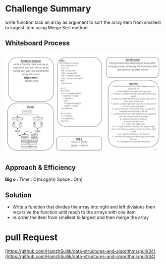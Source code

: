 # Challenge Summary
write function tack an array as argument to sort the array item from smallest to largest item using Merge Sort method

## Whiteboard Process
![image](../../white-bord/27.jpg?raw=true)

## Approach & Efficiency
**Big o :**
Time : O(nLog(n))
Space : O(n)

## Solution
- Write a function that divides the array into right and left divisions then recarsive the function until reach to the arrays with one item
- re order the item from smallest to largest and then merge the array

# pull Request
[https://github.com/HamzhSuilik/data-structures-and-algorithms/pull/34](https://github.com/HamzhSuilik/data-structures-and-algorithms/pull/34)
